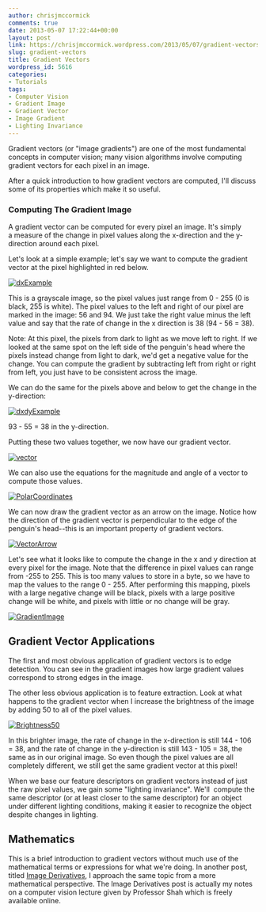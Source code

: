 ```yaml
---
author: chrisjmccormick
comments: true
date: 2013-05-07 17:22:44+00:00
layout: post
link: https://chrisjmccormick.wordpress.com/2013/05/07/gradient-vectors/
slug: gradient-vectors
title: Gradient Vectors
wordpress_id: 5616
categories:
- Tutorials
tags:
- Computer Vision
- Gradient Image
- Gradient Vector
- Image Gradient
- Lighting Invariance
---
```


Gradient vectors (or "image gradients") are one of the most fundamental concepts in computer vision; many vision algorithms involve computing gradient vectors for each pixel in an image.

After a quick introduction to how gradient vectors are computed, I'll discuss some of its properties which make it so useful.


### Computing The Gradient Image


A gradient vector can be computed for every pixel an image. It's simply a measure of the change in pixel values along the x-direction and the y-direction around each pixel.

Let's look at a simple example; let's say we want to compute the gradient vector at the pixel highlighted in red below.

[![dxExample](http://chrisjmccormick.files.wordpress.com/2013/05/dxexample.png)](http://chrisjmccormick.files.wordpress.com/2013/05/dxexample.png)



This is a grayscale image, so the pixel values just range from 0 - 255 (0 is black, 255 is white). The pixel values to the left and right of our pixel are marked in the image: 56 and 94. We just take the right value minus the left value and say that the rate of change in the x direction is 38 (94 - 56 = 38).

Note: At this pixel, the pixels from dark to light as we move left to right. If we looked at the same spot on the left side of the penguin's head where the pixels instead change from light to dark, we'd get a negative value for the change. You can compute the gradient by subtracting left from right or right from left, you just have to be consistent across the image.

We can do the same for the pixels above and below to get the change in the y-direction:

[![dxdyExample](http://chrisjmccormick.files.wordpress.com/2013/05/dxdyexample.png)](http://chrisjmccormick.files.wordpress.com/2013/05/dxdyexample.png)



93 - 55 = 38 in the y-direction.

Putting these two values together, we now have our gradient vector.

[![vector](http://chrisjmccormick.files.wordpress.com/2013/05/vector.png)](http://chrisjmccormick.files.wordpress.com/2013/05/vector.png)

We can also use the equations for the magnitude and angle of a vector to compute those values.

[![PolarCoordinates](http://chrisjmccormick.files.wordpress.com/2013/05/polarcoordinates.png)](http://chrisjmccormick.files.wordpress.com/2013/05/polarcoordinates.png)



We can now draw the gradient vector as an arrow on the image. Notice how the direction of the gradient vector is perpendicular to the edge of the penguin's head--this is an important property of gradient vectors.



[![VectorArrow](http://chrisjmccormick.files.wordpress.com/2013/05/vectorarrow.png)](http://chrisjmccormick.files.wordpress.com/2013/05/vectorarrow.png)



Let's see what it looks like to compute the change in the x and y direction at every pixel for the image. Note that the difference in pixel values can range from -255 to 255. This is too many values to store in a byte, so we have to map the values to the range 0 - 255. After performing this mapping, pixels with a large negative change will be black, pixels with a large positive change will be white, and pixels with little or no change will be gray.

[![GradientImage](http://chrisjmccormick.files.wordpress.com/2013/05/gradientimage.png)](http://chrisjmccormick.files.wordpress.com/2013/05/gradientimage.png)




## Gradient Vector Applications


The first and most obvious application of gradient vectors is to edge detection. You can see in the gradient images how large gradient values correspond to strong edges in the image.

The other less obvious application is to feature extraction. Look at what happens to the gradient vector when I increase the brightness of the image by adding 50 to all of the pixel values.

[![Brightness50](http://chrisjmccormick.files.wordpress.com/2013/05/brightness50.png)](http://chrisjmccormick.files.wordpress.com/2013/05/brightness50.png)



In this brighter image, the rate of change in the x-direction is still 144 - 106 = 38, and the rate of change in the y-direction is still 143 - 105 = 38, the same as in our original image. So even though the pixel values are all completely different, we still get the same gradient vector at this pixel!

When we base our feature descriptors on gradient vectors instead of just the raw pixel values, we gain some "lighting invariance". We'll  compute the same descriptor (or at least closer to the same descriptor) for an object under different lighting conditions, making it easier to recognize the object despite changes in lighting.


## Mathematics


This is a brief introduction to gradient vectors without much use of the mathematical terms or expressions for what we're doing. In another post, titled [Image Derivatives](http://chrisjmccormick.wordpress.com/2013/02/26/image-derivative/), I approach the same topic from a more mathematical perspective. The Image Derivatives post is actually my notes on a computer vision lecture given by Professor Shah which is freely available online.
